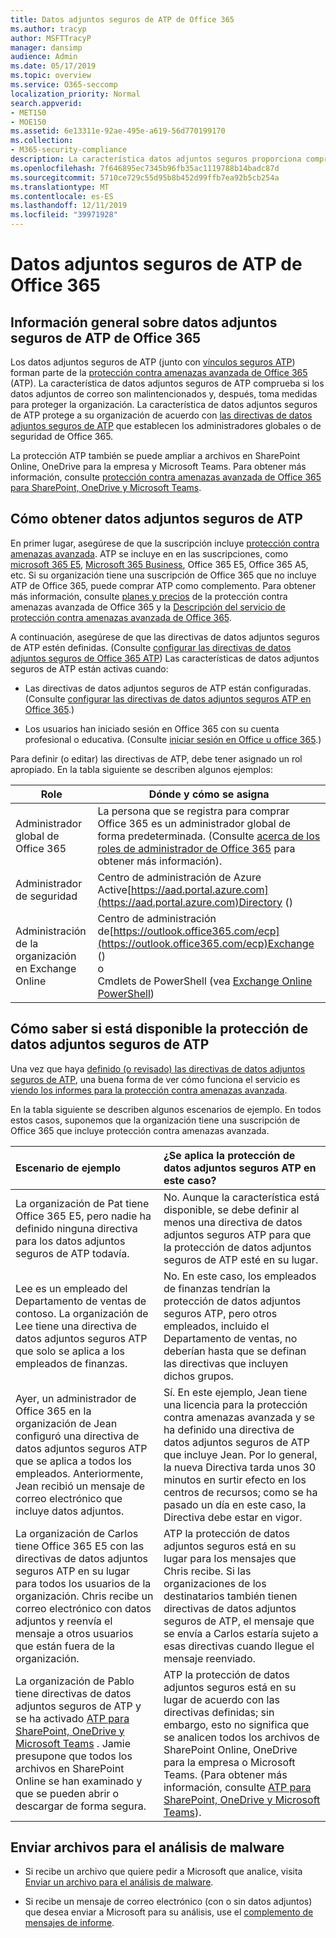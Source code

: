 ```yaml
---
title: Datos adjuntos seguros de ATP de Office 365
ms.author: tracyp
author: MSFTTracyP
manager: dansimp
audience: Admin
ms.date: 05/17/2019
ms.topic: overview
ms.service: O365-seccomp
localization_priority: Normal
search.appverid:
- MET150
- MOE150
ms.assetid: 6e13311e-92ae-495e-a619-56d770199170
ms.collection:
- M365-security-compliance
description: La característica datos adjuntos seguros proporciona comprobación del tiempo de los datos adjuntos de correo electrónico. Usar datos adjuntos seguros para proteger a su organización de archivos malintencionados envíe o reciba mensajes de correo electrónico.
ms.openlocfilehash: 7f646895ec7345b96fb35ac1119788b14badc87d
ms.sourcegitcommit: 5710ce729c55d95b8b452d99ffb7ea92b5cb254a
ms.translationtype: MT
ms.contentlocale: es-ES
ms.lasthandoff: 12/11/2019
ms.locfileid: "39971928"
---
```

# <a name="office-365-atp-safe-attachments"></a>Datos adjuntos seguros de ATP de Office 365

## <a name="overview-of-office-365-atp-safe-attachments"></a>Información general sobre datos adjuntos seguros de ATP de Office 365

Los datos adjuntos seguros de ATP (junto con [vínculos seguros ATP](atp-safe-links.md)) forman parte de la [protección contra amenazas avanzada de Office 365](office-365-atp.md) (ATP). La característica de datos adjuntos seguros de ATP comprueba si los datos adjuntos de correo son malintencionados y, después, toma medidas para proteger la organización. La característica de datos adjuntos seguros de ATP protege a su organización de acuerdo con [las directivas de datos adjuntos seguros de ATP](set-up-atp-safe-attachments-policies.md) que establecen los administradores globales o de seguridad de Office 365.

La protección ATP también se puede ampliar a archivos en SharePoint Online, OneDrive para la empresa y Microsoft Teams. Para obtener más información, consulte [protección contra amenazas avanzada de Office 365 para SharePoint, OneDrive y Microsoft Teams](atp-for-spo-odb-and-teams.md).

## <a name="how-to-get-atp-safe-attachments"></a>Cómo obtener datos adjuntos seguros de ATP

En primer lugar, asegúrese de que la suscripción incluye [protección contra amenazas avanzada](office-365-atp.md). ATP se incluye en en las suscripciones, como [microsoft 365 E5](https://www.microsoft.com/microsoft-365/enterprise/home), [Microsoft 365 Business](https://www.microsoft.com/microsoft-365/business), Office 365 E5, Office 365 A5, etc. Si su organización tiene una suscripción de Office 365 que no incluye ATP de Office 365, puede comprar ATP como complemento. Para obtener más información, consulte [planes y precios](https://products.office.com/exchange/advance-threat-protection) de la protección contra amenazas avanzada de Office 365 y la [Descripción del servicio de protección contra amenazas avanzada de Office 365](https://docs.microsoft.com/office365/servicedescriptions/office-365-advanced-threat-protection-service-description).

A continuación, asegúrese de que las directivas de datos adjuntos seguros de ATP estén definidas. (Consulte [configurar las directivas de datos adjuntos seguros de Office 365 ATP](set-up-atp-safe-attachments-policies.md)) Las características de datos adjuntos seguros de ATP están activas cuando:

- Las directivas de datos adjuntos seguros de ATP están configuradas. (Consulte [configurar las directivas de datos adjuntos seguros ATP en Office 365](set-up-atp-safe-attachments-policies.md).)

- Los usuarios han iniciado sesión en Office 365 con su cuenta profesional o educativa. (Consulte [iniciar sesión en Office u office 365](https://support.office.com/article/b9582171-fd1f-4284-9846-bdd72bb28426).)

Para definir (o editar) las directivas de ATP, debe tener asignado un rol apropiado. En la tabla siguiente se describen algunos ejemplos:

|Role|Dónde y cómo se asigna|
|---------|---------|
|Administrador global de Office 365|La persona que se registra para comprar Office 365 es un administrador global de forma predeterminada. (Consulte [acerca de los roles de administrador de Office 365](https://docs.microsoft.com/office365/admin/add-users/about-admin-roles) para obtener más información).|
|Administrador de seguridad|Centro de administración de Azure Active[https://aad.portal.azure.com](https://aad.portal.azure.com)Directory ()|
|Administración de la organización en Exchange Online|Centro de administración de[https://outlook.office365.com/ecp](https://outlook.office365.com/ecp)Exchange () <br>o <br>  Cmdlets de PowerShell (vea [Exchange Online PowerShell](https://docs.microsoft.com/powershell/exchange/exchange-online/exchange-online-powershell))|

## <a name="how-to-know-if-atp-safe-attachments-protection-is-in-place"></a>Cómo saber si está disponible la protección de datos adjuntos seguros de ATP

Una vez que haya [definido (o revisado) las directivas de datos adjuntos seguros de ATP](set-up-atp-safe-attachments-policies.md), una buena forma de ver cómo funciona el servicio es [viendo los informes para la protección contra amenazas avanzada](view-reports-for-atp.md).

En la tabla siguiente se describen algunos escenarios de ejemplo. En todos estos casos, suponemos que la organización tiene una suscripción de Office 365 que incluye protección contra amenazas avanzada.

|**Escenario de ejemplo**|**¿Se aplica la protección de datos adjuntos seguros ATP en este caso?**|
|:-----|:-----|
|La organización de Pat tiene Office 365 E5, pero nadie ha definido ninguna directiva para los datos adjuntos seguros de ATP todavía.|No. Aunque la característica está disponible, se debe definir al menos una directiva de datos adjuntos seguros ATP para que la protección de datos adjuntos seguros de ATP esté en su lugar.|
|Lee es un empleado del Departamento de ventas de contoso. La organización de Lee tiene una directiva de datos adjuntos seguros ATP que solo se aplica a los empleados de finanzas.|No. En este caso, los empleados de finanzas tendrían la protección de datos adjuntos seguros ATP, pero otros empleados, incluido el Departamento de ventas, no deberían hasta que se definan las directivas que incluyen dichos grupos.|
|Ayer, un administrador de Office 365 en la organización de Jean configuró una directiva de datos adjuntos seguros ATP que se aplica a todos los empleados. Anteriormente, Jean recibió un mensaje de correo electrónico que incluye datos adjuntos.|Sí. En este ejemplo, Jean tiene una licencia para la protección contra amenazas avanzada y se ha definido una directiva de datos adjuntos seguros de ATP que incluye Jean. Por lo general, la nueva Directiva tarda unos 30 minutos en surtir efecto en los centros de recursos; como se ha pasado un día en este caso, la Directiva debe estar en vigor.|
|La organización de Carlos tiene Office 365 E5 con las directivas de datos adjuntos seguros ATP en su lugar para todos los usuarios de la organización. Chris recibe un correo electrónico con datos adjuntos y reenvía el mensaje a otros usuarios que están fuera de la organización.|ATP la protección de datos adjuntos seguros está en su lugar para los mensajes que Chris recibe. Si las organizaciones de los destinatarios también tienen directivas de datos adjuntos seguros de ATP, el mensaje que se envía a Carlos estaría sujeto a esas directivas cuando llegue el mensaje reenviado.|
|La organización de Pablo tiene directivas de datos adjuntos seguros de ATP y se ha activado [ATP para SharePoint, OneDrive y Microsoft Teams](atp-for-spo-odb-and-teams.md) . Jamie presupone que todos los archivos en SharePoint Online se han examinado y que se pueden abrir o descargar de forma segura.|ATP la protección de datos adjuntos seguros está en su lugar de acuerdo con las directivas definidas; sin embargo, esto no significa que se analicen todos los archivos de SharePoint Online, OneDrive para la empresa o Microsoft Teams. (Para obtener más información, consulte [ATP para SharePoint, OneDrive y Microsoft Teams](atp-for-spo-odb-and-teams.md)).|

## <a name="submitting-files-for-malware-analysis"></a>Enviar archivos para el análisis de malware

- Si recibe un archivo que quiere pedir a Microsoft que analice, visita [Enviar un archivo para el análisis de malware](https://aka.ms/wdsi/submit).

- Si recibe un mensaje de correo electrónico (con o sin datos adjuntos) que desea enviar a Microsoft para su análisis, use el [complemento de mensajes de informe](enable-the-report-message-add-in.md).
